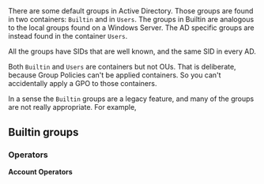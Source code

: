 ## 

There are some default groups in Active Directory. Those groups are found in two containers: `Builtin` and in `Users`. The groups in Builtin are analogous to the local groups found on a Windows Server. The AD specific groups are instead found in the container `Users`.

All the groups have SIDs that are well known, and the same SID in every AD.

Both `Builtin` and `Users` are containers but not OUs. That is deliberate, because Group Policies can't be applied containers. So you can't accidentally apply a GPO to those containers.

In a sense the `Builtin` groups are a legacy feature, and many of the groups are not really appropriate. For example,  


## Builtin groups

### Operators

**Account Operators**

